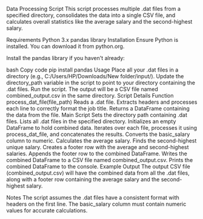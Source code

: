 Data Processing Script
This script processes multiple .dat files from a specified directory, consolidates the data into a single CSV file, and calculates overall statistics like the average salary and the second-highest salary.

Requirements
Python 3.x
pandas library
Installation
Ensure Python is installed. You can download it from python.org.

Install the pandas library if you haven't already:

bash
Copy code
pip install pandas
Usage
Place all your .dat files in a directory (e.g., C:/Users/HP/Downloads/New folder/input/).
Update the directory_path variable in the script to point to your directory containing the .dat files.
Run the script. The output will be a CSV file named combined_output.csv in the same directory.
Script Details
Function process_dat_file(file_path)
Reads a .dat file.
Extracts headers and processes each line to correctly format the job title.
Returns a DataFrame containing the data from the file.
Main Script
Sets the directory path containing .dat files.
Lists all .dat files in the specified directory.
Initializes an empty DataFrame to hold combined data.
Iterates over each file, processes it using process_dat_file, and concatenates the results.
Converts the basic_salary column to numeric.
Calculates the average salary.
Finds the second-highest unique salary.
Creates a footer row with the average and second-highest salaries.
Appends the footer row to the combined DataFrame.
Writes the combined DataFrame to a CSV file named combined_output.csv.
Prints the combined DataFrame to the console.
Example Output
The output CSV file (combined_output.csv) will have the combined data from all the .dat files, along with a footer row containing the average salary and the second-highest salary.

Notes
The script assumes the .dat files have a consistent format with headers on the first line.
The basic_salary column must contain numeric values for accurate calculations.
